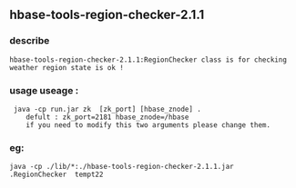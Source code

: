 ## hbase-tools-region-checker-2.1.1

### describe
    hbase-tools-region-checker-2.1.1:RegionChecker class is for checking weather region state is ok ! 

### usage useage :

     java -cp run.jar zk  [zk_port] [hbase_znode] . 
        defult : zk_port=2181 hbase_znode=/hbase
        if you need to modify this two arguments please change them.
   
 ### eg:
    java -cp ./lib/*:./hbase-tools-region-checker-2.1.1.jar  .RegionChecker  tempt22 


